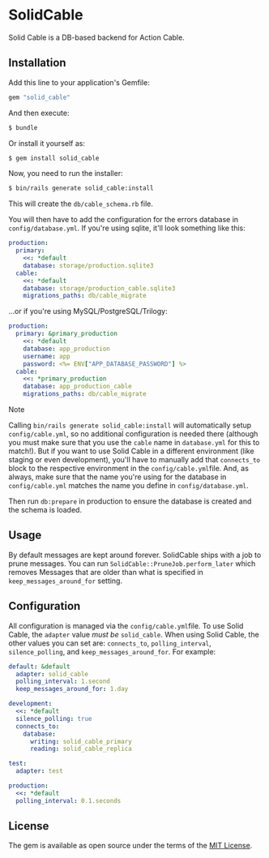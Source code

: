 # SolidCable

Solid Cable is a DB-based backend for Action Cable.


## Installation
Add this line to your application's Gemfile:

```ruby
gem "solid_cable"
```

And then execute:
```bash
$ bundle
```

Or install it yourself as:
```bash
$ gem install solid_cable
```

Now, you need to run the installer:

```bash
$ bin/rails generate solid_cable:install
```

This will create the `db/cable_schema.rb` file.

You will then have to add the configuration for the errors database in `config/database.yml`. If you're using sqlite, it'll look something like this:

```yaml
production:
  primary:
    <<: *default
    database: storage/production.sqlite3
  cable:
    <<: *default
    database: storage/production_cable.sqlite3
    migrations_paths: db/cable_migrate
```

...or if you're using MySQL/PostgreSQL/Trilogy:

```yaml
production:
  primary: &primary_production
    <<: *default
    database: app_production
    username: app
    password: <%= ENV["APP_DATABASE_PASSWORD"] %>
  cable:
    <<: *primary_production
    database: app_production_cable
    migrations_paths: db/cable_migrate
```

> [!NOTE]
> Calling `bin/rails generate solid_cable:install` will automatically setup `config/cable.yml`, so no additional configuration is needed there (although you must make sure that you use the `cable` name in `database.yml` for this to match!). But if you want to use Solid Cable in a different environment (like staging or even development), you'll have to manually add that `connects_to` block to the respective environment in the `config/cable.yml`file. And, as always, make sure that the name you're using for the database in `config/cable.yml` matches the name you define in `config/database.yml`.

Then run `db:prepare` in production to ensure the database is created and the schema is loaded.

## Usage

By default messages are kept around forever. SolidCable ships with a job to
prune messages. You can run `SolidCable::PruneJob.perform_later` which removes
Messages that are older than what is specified in `keep_messages_around_for`
setting.

## Configuration

All configuration is managed via the `config/cable.yml`file. To use Solid Cable, the `adapter` value *must be* `solid_cable`. When using Solid Cable, the other values you can set are: `connects_to`, `polling_interval`, `silence_polling`, and `keep_messages_around_for`. For example:

```yaml
default: &default
  adapter: solid_cable
  polling_interval: 1.second
  keep_messages_around_for: 1.day

development:
  <<: *default
  silence_polling: true
  connects_to:
    database:
      writing: solid_cable_primary
      reading: solid_cable_replica

test:
  adapter: test

production:
  <<: *default
  polling_interval: 0.1.seconds
```

## License
The gem is available as open source under the terms of the [MIT License](https://opensource.org/licenses/MIT).
